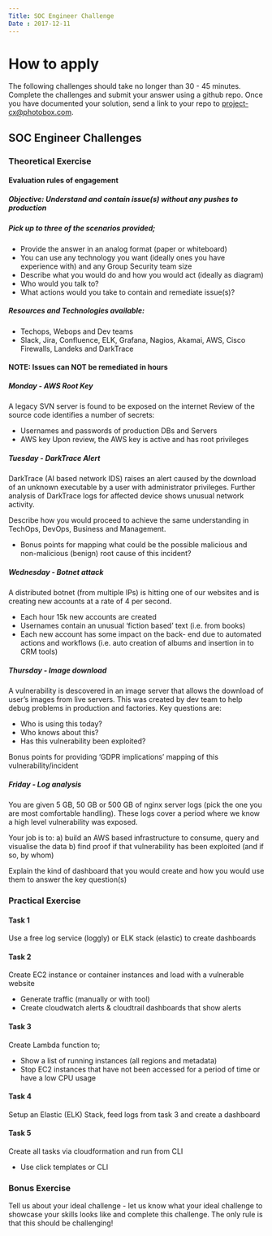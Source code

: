 ```yaml
---
Title: SOC Engineer Challenge
Date : 2017-12-11
---
```

# How to apply

The following challenges should take no longer than 30 - 45 minutes. Complete the challenges and submit your answer using a github repo. Once you have documented your solution, send a link to your repo to project-cx@photobox.com.


## SOC Engineer Challenges


### Theoretical Exercise
#### Evaluation rules of engagement
##### Objective: Understand and contain issue(s) without any pushes to production

##### Pick up to three of the scenarios provided;

* Provide the answer in an analog format (paper or whiteboard)
* You can use any technology you want (ideally ones you have experience with) and any Group Security team size
* Describe what you would do and how you would act (ideally as diagram)
* Who would you talk to?
* What actions would you take to contain and remediate issue(s)?

##### Resources and Technologies available:

* Techops, Webops and Dev teams
* Slack, Jira, Confluence, ELK, Grafana, Nagios, Akamai, AWS, Cisco Firewalls, Landeks and DarkTrace

#### NOTE: Issues can NOT be remediated in hours

##### Monday - AWS Root Key

A legacy SVN server is found to be exposed on the internet
Review of the source code identifies a number of  secrets:

- Usernames and passwords of production DBs and  Servers 
- AWS key
Upon review, the AWS key is active and has root  privileges

##### Tuesday	- DarkTrace Alert
DarkTrace (AI based network IDS) raises an alert caused by the download of an unknown  executable by a user with administrator privileges. Further analysis of DarkTrace logs for affected device shows unusual network activity.

Describe how you would proceed to achieve the same understanding in TechOps, DevOps, Business and Management.

- Bonus points for mapping what could be the possible malicious and non-malicious (benign) root cause of this incident?

##### Wednesday	- Botnet attack
A distributed botnet (from multiple IPs) is hitting one  of our websites and is creating new accounts at a  rate of 4 per second.

- Each hour 15k new accounts are created
- Usernames contain an unusual ‘fiction based’ text  (i.e. from books)
- Each new account has some impact on the back-  end due to automated actions and workflows (i.e.  auto creation of albums and insertion in to CRM  tools)

##### Thursday - Image download
A vulnerability is descovered in an image server that allows the download of user’s images from live servers. This was created by dev team to help debug problems in production and factories.
Key questions are:

- Who is using this today?
- Who knows about this?
- Has this vulnerability been exploited?

Bonus points for providing ‘GDPR implications’ mapping of this  vulnerability/incident

##### Friday - Log analysis
You are given 5 GB, 50 GB or 500 GB of nginx server  logs (pick the one you are most comfortable handling). These logs cover a period where we know a high level vulnerability was exposed.

Your job is to:
a) build an AWS based infrastructure to  consume, query and visualise the data
b) find proof if that vulnerability has been  exploited (and if so, by whom)

Explain the kind of dashboard that you would  create and how you would use them to answer the  key question(s)

### Practical Exercise

#### Task 1	
Use a free log service (loggly) or ELK stack (elastic) to create dashboards

#### Task 2	
Create EC2 instance or container instances and load with a vulnerable website

- Generate traffic (manually or with tool)
- Create cloudwatch alerts & cloudtrail dashboards that show alerts

#### Task 3	
Create Lambda function to;

- Show a list of running instances (all regions and metadata)
- Stop EC2 instances that have not been accessed for a period of time or have a low CPU usage

#### Task 4	
Setup an Elastic (ELK) Stack, feed logs from task 3 and create a dashboard

#### Task 5	
Create all tasks via cloudformation and run from CLI

- Use click templates or CLI

### Bonus Exercise
Tell us about your ideal challenge - let us know what your ideal challenge to showcase your skills looks like and complete this challenge. The only rule is that this should be challenging!
